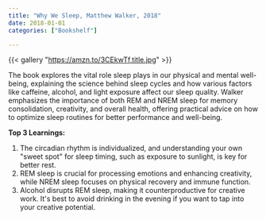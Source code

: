```yaml
---
title: "Why We Sleep, Matthew Walker, 2018"
date: 2018-01-01
categories: ["Bookshelf"]

---
```


{{< gallery "https://amzn.to/3CEkwTf,title.jpg" >}}

The book explores the vital role sleep plays in our physical and mental well-being, explaining the science behind sleep cycles and how various factors like caffeine, alcohol, and light exposure affect our sleep quality. Walker emphasizes the importance of both REM and NREM sleep for memory consolidation, creativity, and overall health, offering practical advice on how to optimize sleep routines for better performance and well-being.

**Top 3 Learnings:**

1. The circadian rhythm is individualized, and understanding your own "sweet spot" for sleep timing, such as exposure to sunlight, is key for better rest.
2. REM sleep is crucial for processing emotions and enhancing creativity, while NREM sleep focuses on physical recovery and immune function.
3. Alcohol disrupts REM sleep, making it counterproductive for creative work. It's best to avoid drinking in the evening if you want to tap into your creative potential.
